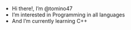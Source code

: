- Hi there!, I’m @tomino47
- I’m interested in Programming in all languages
- And I’m currently learning C++

<!---
tomino47/tomino47 is a ✨ special ✨ repository because its `README.md` (this file) appears on your GitHub profile.
You can click the Preview link to take a look at your changes.
--->
